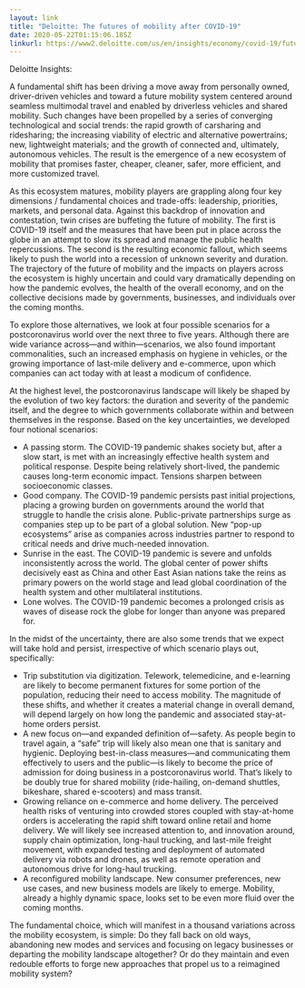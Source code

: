 ```yaml
---
layout: link
title: "Deloitte: The futures of mobility after COVID-19"
date: 2020-05-22T01:15:06.185Z
linkurl: https://www2.deloitte.com/us/en/insights/economy/covid-19/future-of-mobility-after-covid-19-transportation-scenarios.html
---
```

Deloitte Insights:

A fundamental shift has been driving a move away from personally owned, driver-driven vehicles and toward a future mobility system centered around seamless multimodal travel and enabled by driverless vehicles and shared mobility. Such changes have been propelled by a series of converging technological and social trends: the rapid growth of carsharing and ridesharing; the increasing viability of electric and alternative powertrains; new, lightweight materials; and the growth of connected and, ultimately, autonomous vehicles. The result is the emergence of a new ecosystem of mobility that promises faster, cheaper, cleaner, safer, more efficient, and more customized travel.

As this ecosystem matures, mobility players are grappling along four key dimensions / fundamental choices and trade-offs: leadership, priorities, markets, and personal data. Against this backdrop of innovation and contestation, twin crises are buffeting the future of mobility. The first is COVID-19 itself and the measures that have been put in place across the globe in an attempt to slow its spread and manage the public health repercussions. The second is the resulting economic fallout, which seems likely to push the world into a recession of unknown severity and duration. The trajectory of the future of mobility and the impacts on players across the ecosystem is highly uncertain and could vary dramatically depending on how the pandemic evolves, the health of the overall economy, and on the collective decisions made by governments, businesses, and individuals over the coming months. 

To explore those alternatives, we look at four possible scenarios for a postcoronavirus world over the next three to five years. Although there are wide variance across—and within—scenarios, we also found important commonalities, such an increased emphasis on hygiene in vehicles, or the growing importance of last-mile delivery and e-commerce, upon which companies can act today with at least a modicum of confidence.

At the highest level, the postcoronavirus landscape will likely be shaped by the evolution of two key factors: the duration and severity of the pandemic itself, and the degree to which governments collaborate within and between themselves in the response. Based on the key uncertainties, we developed four notional scenarios:

* A passing storm.  The COVID-19 pandemic shakes society but, after a slow start, is met with an increasingly effective health system and political response. Despite being relatively short-lived, the pandemic causes long-term economic impact. Tensions sharpen between socioeconomic classes.
* Good company.  The COVID-19 pandemic persists past initial projections, placing a growing burden on governments around the world that struggle to handle the crisis alone. Public-private partnerships surge as companies step up to be part of a global solution. New “pop-up ecosystems” arise as companies across industries partner to respond to critical needs and drive much-needed innovation. 
* Sunrise in the east.  The COVID-19 pandemic is severe and unfolds inconsistently across the world. The global center of power shifts decisively east as China and other East Asian nations take the reins as primary powers on the world stage and lead global coordination of the health system and other multilateral institutions. 
* Lone wolves.  The COVID-19 pandemic becomes a prolonged crisis as waves of disease rock the globe for longer than anyone was prepared for.

In the midst of the uncertainty, there are also some trends that we expect will take hold and persist, irrespective of which scenario plays out, specifically:

* Trip substitution via digitization. Telework, telemedicine, and e-learning are likely to become permanent fixtures for some portion of the population, reducing their need to access mobility. The magnitude of these shifts, and whether it creates a material change in overall demand, will depend largely on how long the pandemic and associated stay-at-home orders persist.
* A new focus on—and expanded definition of—safety. As people begin to travel again, a “safe” trip will likely also mean one that is sanitary and hygienic. Deploying best-in-class measures—and communicating them effectively to users and the public—is likely to become the price of admission for doing business in a postcoronavirus world. That’s likely to be doubly true for shared mobility (ride-hailing, on-demand shuttles, bikeshare, shared e-scooters) and mass transit.
* Growing reliance on e-commerce and home delivery. The perceived health risks of venturing into crowded stores coupled with stay-at-home orders is accelerating the rapid shift toward online retail and home delivery. We will likely see increased attention to, and innovation around, supply chain optimization, long-haul trucking, and last-mile freight movement, with expanded testing and deployment of automated delivery via robots and drones, as well as remote operation and autonomous drive for long-haul trucking.
* A reconfigured mobility landscape. New consumer preferences, new use cases, and new business models are likely to emerge. Mobility, already a highly dynamic space, looks set to be even more fluid over the coming months.

The fundamental choice, which will manifest in a thousand variations across the mobility ecosystem, is simple: Do they fall back on old ways, abandoning new modes and services and focusing on legacy businesses or departing the mobility landscape altogether? Or do they maintain and even redouble efforts to forge new approaches that propel us to a reimagined mobility system? 